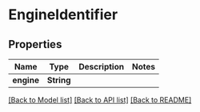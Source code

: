 # EngineIdentifier

## Properties

Name | Type | Description | Notes
------------ | ------------- | ------------- | -------------
**engine** | **String** |  | 

[[Back to Model list]](../README.md#documentation-for-models) [[Back to API list]](../README.md#documentation-for-api-endpoints) [[Back to README]](../README.md)


